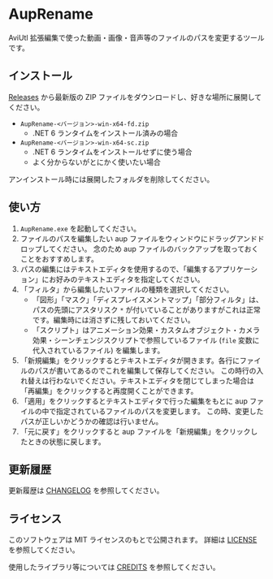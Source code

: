 # AupRename

AviUtl 拡張編集で使った動画・画像・音声等のファイルのパスを変更するツールです。

## インストール

[Releases](https://github.com/karoterra/AupRename/releases)
から最新版の ZIP ファイルをダウンロードし、好きな場所に展開してください。

- `AupRename-<バージョン>-win-x64-fd.zip`
    - .NET 6 ランタイムをインストール済みの場合
- `AupRename-<バージョン>-win-x64-sc.zip`
    - .NET 6 ランタイムをインストールせずに使う場合
    - よく分からないがとにかく使いたい場合

アンインストール時には展開したフォルダを削除してください。

## 使い方

1. `AupRename.exe` を起動してください。
1. ファイルのパスを編集したい aup ファイルをウィンドウにドラッグアンドドロップしてください。
   念のため aup ファイルのバックアップを取っておくことをおすすめします。
2. パスの編集にはテキストエディタを使用するので、「編集するアプリケーション」にお好みのテキストエディタを指定してください。
3. 「フィルタ」から編集したいファイルの種類を選択してください。
    - 「図形」「マスク」「ディスプレイスメントマップ」「部分フィルタ」は、パスの先頭にアスタリスク `*` が付いていることがありますがこれは正常です。編集時には消さずに残しておいてください。
    - 「スクリプト」はアニメーション効果・カスタムオブジェクト・カメラ効果・シーンチェンジスクリプトで参照しているファイル (`file` 変数に代入されているファイル) を編集します。
4. 「新規編集」をクリックするとテキストエディタが開きます。各行にファイルのパスが書いてあるのでこれを編集して保存してください。
   この時行の入れ替えは行わないでください。テキストエディタを閉じてしまった場合は「再編集」をクリックすると再度開くことができます。
5. 「適用」をクリックするとテキストエディタで行った編集をもとに aup ファイルの中で指定されているファイルのパスを変更します。
   この時、変更したパスが正しいかどうかの確認は行いません。
6. 「元に戻す」をクリックすると aup ファイルを「新規編集」をクリックしたときの状態に戻します。

## 更新履歴

更新履歴は [CHANGELOG](CHANGELOG.md) を参照してください。

## ライセンス

このソフトウェアは MIT ライセンスのもとで公開されます。
詳細は [LICENSE](LICENSE) を参照してください。

使用したライブラリ等については [CREDITS](CREDITS.md) を参照してください。
